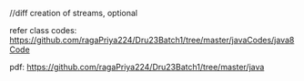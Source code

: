 //diff creation of streams, optional 

refer class codes: https://github.com/ragaPriya224/Dru23Batch1/tree/master/javaCodes/java8Code

pdf: https://github.com/ragaPriya224/Dru23Batch1/tree/master/java
